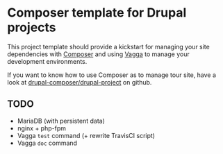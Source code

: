 # Composer template for Drupal projects

This project template should provide a kickstart for managing your site
dependencies with [Composer](https://getcomposer.org/) and using [Vagga](http://vagga.readthedocs.org)
to manage your development environments.

If you want to know how to use Composer as to manage tour site, have a
look at [drupal-composer/drupal-project](https://github.com/drupal-composer/drupal-project) 
on github. 

## TODO
- MariaDB (with persistent data)
- nginx + php-fpm
- Vagga `test` command (+ rewrite TravisCI script)
- Vagga `doc` command
